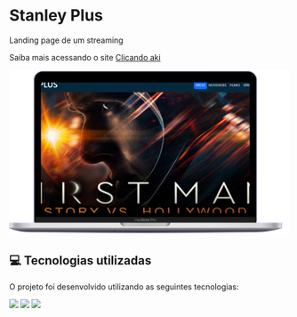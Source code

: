 # Stanley Plus


<p>Landing page de um streaming</p>

<p>Saiba mais acessando o site <a href="https://stanley-felix-bergamo.github.io/Stanley-Plus/">Clicando aki</a></p> 
<div align="center" >
<img src="https://raw.githubusercontent.com/Stanley-Felix-Bergamo/Stanley-Plus/main/img/mac.png" alt="imagem">
</div>

<h2>💻 Tecnologias utilizadas</h2>

O projeto foi desenvolvido utilizando as seguintes tecnologias:<br>

<div style="display: inline_block">
  <img height="35rem" src="https://img.shields.io/badge/HTML5-E34F26?style=for-the-badge&logo=html5&logoColor=white"/>
  <img height="35rem" src="https://img.shields.io/badge/CSS3-1572B6?style=for-the-badge&logo=css3&logoColor=white"/>
  <img height="35rem" src="https://img.shields.io/badge/Bootstrap-563D7C?style=for-the-badge&logo=bootstrap&logoColor=white"/>
</div>
